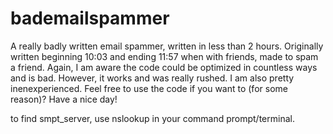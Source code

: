 # bademailspammer
A really badly written email spammer, written in less than 2 hours. Originally written beginning 10:03 and ending 11:57 when with friends, made to spam a friend. Again, I am aware the code could be optimized in countless ways and is bad. However, it works and was really rushed. I am also pretty inenexperienced. 
Feel free to use the code if you want to (for some reason)?
Have a nice day!

to find smpt_server, use nslookup in your command prompt/terminal.
